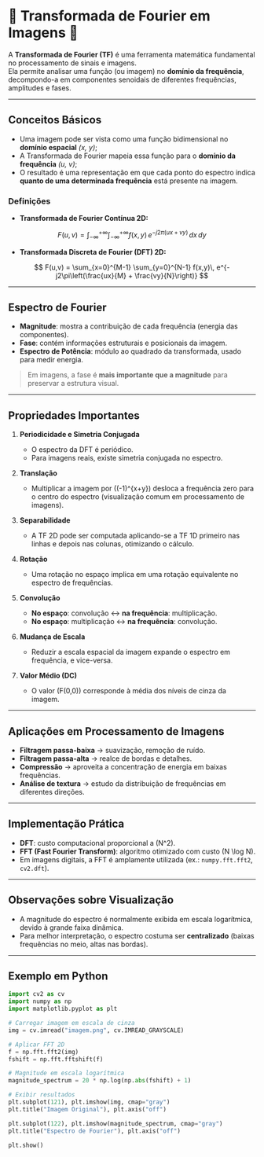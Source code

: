 # 📘 Transformada de Fourier em Imagens 📘 # 

A **Transformada de Fourier (TF)** é uma ferramenta matemática fundamental no processamento de sinais e imagens.  
Ela permite analisar uma função (ou imagem) no **domínio da frequência**, decompondo-a em componentes senoidais de diferentes frequências, amplitudes e fases.

---

## Conceitos Básicos

- Uma imagem pode ser vista como uma função bidimensional no **domínio espacial** *(x, y)*;  
- A Transformada de Fourier mapeia essa função para o **domínio da frequência** *(u, v)*;  
- O resultado é uma representação em que cada ponto do espectro indica **quanto de uma determinada frequência** está presente na imagem.

### Definições

- **Transformada de Fourier Contínua 2D:**

$$
F(u,v) = \int_{-\infty}^{+\infty} \int_{-\infty}^{+\infty} f(x,y)\, e^{-j2\pi(ux+vy)} \,dx\,dy
$$

- **Transformada Discreta de Fourier (DFT) 2D:**

$$
F(u,v) = \sum_{x=0}^{M-1} \sum_{y=0}^{N-1} f(x,y)\, e^{-j2\pi\left(\frac{ux}{M} + \frac{vy}{N}\right)}
$$

---

## Espectro de Fourier

- **Magnitude**: mostra a contribuição de cada frequência (energia das componentes).  
- **Fase**: contém informações estruturais e posicionais da imagem.  
- **Espectro de Potência**: módulo ao quadrado da transformada, usado para medir energia.  

> Em imagens, a fase é **mais importante que a magnitude** para preservar a estrutura visual.

---

## Propriedades Importantes

1. **Periodicidade e Simetria Conjugada**  
   - O espectro da DFT é periódico.  
   - Para imagens reais, existe simetria conjugada no espectro.  

2. **Translação**  
   - Multiplicar a imagem por \((-1)^{x+y}\) desloca a frequência zero para o centro do espectro (visualização comum em processamento de imagens).

3. **Separabilidade**  
   - A TF 2D pode ser computada aplicando-se a TF 1D primeiro nas linhas e depois nas colunas, otimizando o cálculo.

4. **Rotação**  
   - Uma rotação no espaço implica em uma rotação equivalente no espectro de frequências.

5. **Convolução**  
   - **No espaço**: convolução ↔ **na frequência**: multiplicação.  
   - **No espaço**: multiplicação ↔ **na frequência**: convolução.  

6. **Mudança de Escala**  
   - Reduzir a escala espacial da imagem expande o espectro em frequência, e vice-versa.

7. **Valor Médio (DC)**  
   - O valor \(F(0,0)\) corresponde à média dos níveis de cinza da imagem.

---

## Aplicações em Processamento de Imagens

- **Filtragem passa-baixa** → suavização, remoção de ruído.  
- **Filtragem passa-alta** → realce de bordas e detalhes.  
- **Compressão** → aproveita a concentração de energia em baixas frequências.  
- **Análise de textura** → estudo da distribuição de frequências em diferentes direções.  

---

## Implementação Prática

- **DFT**: custo computacional proporcional a \(N^2\).  
- **FFT (Fast Fourier Transform)**: algoritmo otimizado com custo \(N \log N\).  
- Em imagens digitais, a FFT é amplamente utilizada (ex.: `numpy.fft.fft2`, `cv2.dft`).  

---

## Observações sobre Visualização

- A magnitude do espectro é normalmente exibida em escala logarítmica, devido à grande faixa dinâmica.  
- Para melhor interpretação, o espectro costuma ser **centralizado** (baixas frequências no meio, altas nas bordas).  

---

## Exemplo em Python

```python
import cv2 as cv
import numpy as np
import matplotlib.pyplot as plt

# Carregar imagem em escala de cinza
img = cv.imread("imagem.png", cv.IMREAD_GRAYSCALE)

# Aplicar FFT 2D
f = np.fft.fft2(img)
fshift = np.fft.fftshift(f)

# Magnitude em escala logarítmica
magnitude_spectrum = 20 * np.log(np.abs(fshift) + 1)

# Exibir resultados
plt.subplot(121), plt.imshow(img, cmap="gray")
plt.title("Imagem Original"), plt.axis("off")

plt.subplot(122), plt.imshow(magnitude_spectrum, cmap="gray")
plt.title("Espectro de Fourier"), plt.axis("off")

plt.show()

